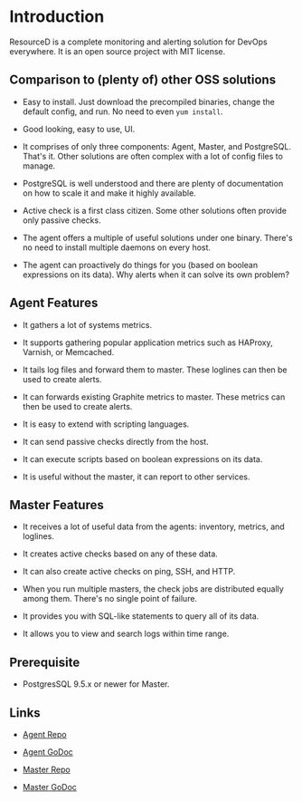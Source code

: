 # Introduction

ResourceD is a complete monitoring and alerting solution for DevOps everywhere. It is an open source project with MIT license.


## Comparison to (plenty of) other OSS solutions

* Easy to install. Just download the precompiled binaries, change the default config, and run. No need to even `yum install`.

* Good looking, easy to use, UI.

* It comprises of only three components: Agent, Master, and PostgreSQL. That's it. Other solutions are often complex with a lot of config files to manage.

* PostgreSQL is well understood and there are plenty of documentation on how to scale it and make it highly available.

* Active check is a first class citizen. Some other solutions often provide only passive checks.

* The agent offers a multiple of useful solutions under one binary. There's no need to install multiple daemons on every host.

* The agent can proactively do things for you (based on boolean expressions on its data). Why alerts when it can solve its own problem?


## Agent Features

* It gathers a lot of systems metrics.

* It supports gathering popular application metrics such as HAProxy, Varnish, or Memcached.

* It tails log files and forward them to master. These loglines can then be used to create alerts.

* It can forwards existing Graphite metrics to master. These metrics can then be used to create alerts.

* It is easy to extend with scripting languages.

* It can send passive checks directly from the host.

* It can execute scripts based on boolean expressions on its data.

* It is useful without the master, it can report to other services.


## Master Features

* It receives a lot of useful data from the agents: inventory, metrics, and loglines.

* It creates active checks based on any of these data.

* It can also create active checks on ping, SSH, and HTTP.

* When you run multiple masters, the check jobs are distributed equally among them. There's no single point of failure.

* It provides you with SQL-like statements to query all of its data.

* It allows you to view and search logs within time range.


## Prerequisite

* PostgresSQL 9.5.x or newer for Master.


## Links

* [Agent Repo](https://github.com/resourced/resourced)

* [Agent GoDoc](https://godoc.org/github.com/resourced/resourced)

* [Master Repo](https://github.com/resourced/resourced-master)

* [Master GoDoc](https://godoc.org/github.com/resourced/resourced-master)
